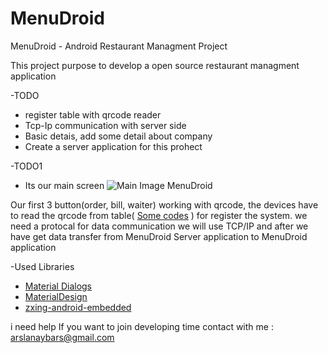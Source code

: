 # MenuDroid
MenuDroid - Android Restaurant Managment Project

This project purpose to develop a open source restaurant managment application

-TODO

* register table with qrcode reader
* Tcp-Ip communication with server side
* Basic detais, add some detail about company
* Create a server application for this prohect

-TODO1
- Its our main screen
![Main Image MenuDroid](https://github.com/arslanaybars/MenuDroid/blob/master/img/main_screen.png)

Our first 3 button(order, bill, waiter) working with qrcode, the devices have to read the qrcode from table( [Some codes](https://github.com/arslanaybars/MenuDroid/tree/master/img/qrCodes) ) for register the system.
we need a protocal for data communication we will use TCP/IP and after we have get data transfer from MenuDroid Server application to MenuDroid application

-Used Libraries
* [Material Dialogs](https://github.com/afollestad/material-dialogs)
* [MaterialDesign](https://github.com/arslanaybars/awesome-android-ui)
* [zxing-android-embedded](https://github.com/journeyapps/zxing-android-embedded)

i need help If you want to join developing time contact with me : arslanaybars@gmail.com
